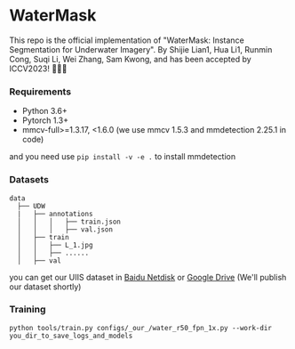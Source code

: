 # WaterMask

This repo is the official implementation of "WaterMask: Instance Segmentation for Underwater Imagery". By Shijie Lian1, Hua Li1, Runmin Cong, Suqi Li, Wei Zhang, Sam Kwong, and has been accepted by ICCV2023! 🎉🎉🎉

### Requirements
* Python 3.6+
* Pytorch 1.3+
* mmcv-full>=1.3.17, \<1.6.0 (we use mmcv 1.5.3 and mmdetection 2.25.1 in code)

and you need use `pip install -v -e .` to install mmdetection

### Datasets
    data
      ├── UDW
      |   ├── annotations
      │   │   │   ├── train.json
      │   │   │   ├── val.json
      │   ├── train
      │   │   ├── L_1.jpg
      │   │   ├── ......
      │   ├── val

you can get our UIIS dataset in [Baidu Netdisk]() or [Google Drive]() (We'll publish our dataset shortly)

### Training
`python tools/train.py configs/_our_/water_r50_fpn_1x.py --work-dir you_dir_to_save_logs_and_models`
